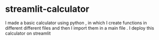 # streamlit-calculator
I made a basic calculator using python , in which I create functions in different different files and then I import them in a main file . I deploy this calculator on streamlit
